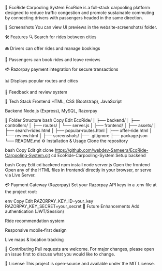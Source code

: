 🚗 EcoRide Carpooling System
EcoRide is a full‑stack carpooling platform designed to reduce traffic congestion and promote sustainable commuting by connecting drivers with passengers headed in the same direction.

📸 Screenshots
You can view UI previews in the website-screenshots/ folder.

🛠️ Features
🔍 Search for rides between cities

🚘 Drivers can offer rides and manage bookings

📅 Passengers can book rides and leave reviews

💳 Razorpay payment integration for secure transactions

📊 Displays popular routes and cities

💬 Feedback and review system

🧩 Tech Stack
Frontend
HTML, CSS (Bootstrap), JavaScript

Backend
Node.js (Express), MySQL, Razorpay

📂 Folder Structure
bash
Copy
Edit
EcoRide/
│
├── backend/
│   ├── controllers/
│   ├── routes/
│   └── server.js
│
├── frontend/
│   ├── assets/
│   ├── search‑rides.html
│   ├── popular‑routes.html
│   ├── offer‑ride.html
│   └── review.html
│
├── screenshots/
├── .gitignore
├── package.json
└── README.md
⚙️ Installation & Usage
Clone the repository

bash
Copy
Edit
git clone https://github.com/webdev-Sameera/EcoRide-Carpooling-System.git
cd EcoRide-Carpooling-System
Setup backend

bash
Copy
Edit
cd backend
npm install
node server.js
Open the frontend
Open any of the HTML files in frontend/ directly in your browser, or serve via Live Server.

💳 Payment Gateway (Razorpay)
Set your Razorpay API keys in a .env file at the project root:

env
Copy
Edit
RAZORPAY_KEY_ID=your_key
RAZORPAY_KEY_SECRET=your_secret
🧠 Future Enhancements
Add authentication (JWT/Session)

Ride recommendation system

Responsive mobile‑first design

Live maps & location tracking

🤝 Contributing
Pull requests are welcome. For major changes, please open an issue first to discuss what you would like to change.

📄 License
This project is open‑source and available under the MIT License.
